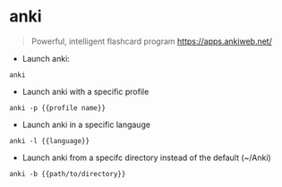 # anki

> Powerful, intelligent flashcard program
> <https://apps.ankiweb.net/>

- Launch anki:

`anki`

- Launch anki with a specific profile

`anki -p {{profile name}}`

- Launch anki in a specific langauge

`anki -l {{language}}`

- Launch anki from a specifc directory instead of the default (~/Anki)

`anki -b {{path/to/directory}}`
